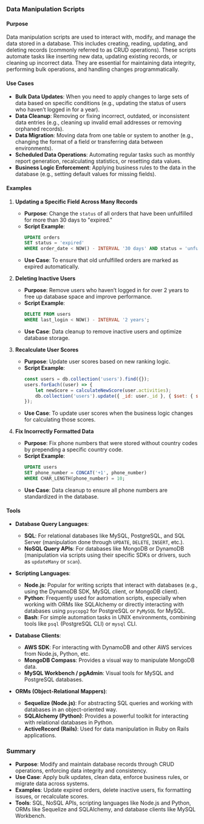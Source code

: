 ### **Data Manipulation Scripts**

#### **Purpose**

Data manipulation scripts are used to interact with, modify, and manage the data stored in a database. This includes creating, reading, updating, and deleting records (commonly referred to as CRUD operations). These scripts automate tasks like inserting new data, updating existing records, or cleaning up incorrect data. They are essential for maintaining data integrity, performing bulk operations, and handling changes programmatically.

#### **Use Cases**

-   **Bulk Data Updates**: When you need to apply changes to large sets of data based on specific conditions (e.g., updating the status of users who haven’t logged in for a year).
-   **Data Cleanup**: Removing or fixing incorrect, outdated, or inconsistent data entries (e.g., cleaning up invalid email addresses or removing orphaned records).
-   **Data Migration**: Moving data from one table or system to another (e.g., changing the format of a field or transferring data between environments).
-   **Scheduled Data Operations**: Automating regular tasks such as monthly report generation, recalculating statistics, or resetting data values.
-   **Business Logic Enforcement**: Applying business rules to the data in the database (e.g., setting default values for missing fields).

#### **Examples**

1. **Updating a Specific Field Across Many Records**

    - **Purpose**: Change the `status` of all orders that have been unfulfilled for more than 30 days to "expired."
    - **Script Example**:
        ```sql
        UPDATE orders
        SET status = 'expired'
        WHERE order_date < NOW() - INTERVAL '30 days' AND status = 'unfulfilled';
        ```
    - **Use Case**: To ensure that old unfulfilled orders are marked as expired automatically.

2. **Deleting Inactive Users**

    - **Purpose**: Remove users who haven’t logged in for over 2 years to free up database space and improve performance.
    - **Script Example**:
        ```sql
        DELETE FROM users
        WHERE last_login < NOW() - INTERVAL '2 years';
        ```
    - **Use Case**: Data cleanup to remove inactive users and optimize database storage.

3. **Recalculate User Scores**

    - **Purpose**: Update user scores based on new ranking logic.
    - **Script Example**:
        ```javascript
        const users = db.collection('users').find({});
        users.forEach((user) => {
            let newScore = calculateNewScore(user.activities);
            db.collection('users').update({ _id: user._id }, { $set: { score: newScore } });
        });
        ```
    - **Use Case**: To update user scores when the business logic changes for calculating those scores.

4. **Fix Incorrectly Formatted Data**
    - **Purpose**: Fix phone numbers that were stored without country codes by prepending a specific country code.
    - **Script Example**:
        ```sql
        UPDATE users
        SET phone_number = CONCAT('+1', phone_number)
        WHERE CHAR_LENGTH(phone_number) = 10;
        ```
    - **Use Case**: Data cleanup to ensure all phone numbers are standardized in the database.

#### **Tools**

-   **Database Query Languages**:
    -   **SQL**: For relational databases like MySQL, PostgreSQL, and SQL Server (manipulation done through `UPDATE`, `DELETE`, `INSERT`, etc.).
    -   **NoSQL Query APIs**: For databases like MongoDB or DynamoDB (manipulation via scripts using their specific SDKs or drivers, such as `updateMany` or `scan`).
-   **Scripting Languages**:

    -   **Node.js**: Popular for writing scripts that interact with databases (e.g., using the DynamoDB SDK, MySQL client, or MongoDB client).
    -   **Python**: Frequently used for automation scripts, especially when working with ORMs like SQLAlchemy or directly interacting with databases using `psycopg2` for PostgreSQL or `PyMySQL` for MySQL.
    -   **Bash**: For simple automation tasks in UNIX environments, combining tools like `psql` (PostgreSQL CLI) or `mysql` CLI.

-   **Database Clients**:

    -   **AWS SDK**: For interacting with DynamoDB and other AWS services from Node.js, Python, etc.
    -   **MongoDB Compass**: Provides a visual way to manipulate MongoDB data.
    -   **MySQL Workbench / pgAdmin**: Visual tools for MySQL and PostgreSQL databases.

-   **ORMs (Object-Relational Mappers)**:
    -   **Sequelize (Node.js)**: For abstracting SQL queries and working with databases in an object-oriented way.
    -   **SQLAlchemy (Python)**: Provides a powerful toolkit for interacting with relational databases in Python.
    -   **ActiveRecord (Rails)**: Used for data manipulation in Ruby on Rails applications.

### Summary

-   **Purpose**: Modify and maintain database records through CRUD operations, enforcing data integrity and consistency.
-   **Use Case**: Apply bulk updates, clean data, enforce business rules, or migrate data across systems.
-   **Examples**: Update expired orders, delete inactive users, fix formatting issues, or recalculate scores.
-   **Tools**: SQL, NoSQL APIs, scripting languages like Node.js and Python, ORMs like Sequelize and SQLAlchemy, and database clients like MySQL Workbench.
